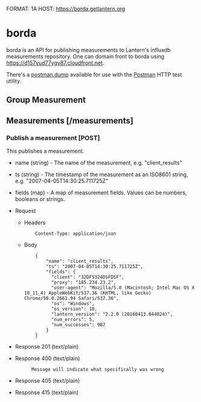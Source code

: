 FORMAT: 1A
HOST: https://borda.getlantern.org

# borda

borda is an API for publishing measurements to Lantern's influxdb measurements
repository. One can domain front to borda using https://d157vud77ygy87.cloudfront.net.

There's a [postman.dump](postman.dump) available for use with the
[Postman](https://chrome.google.com/webstore/detail/postman/fhbjgbiflinjbdggehcddcbncdddomop?hl=en)
HTTP test utility.

## Group Measurement

## Measurements [/measurements]

### Publish a measurement [POST]

This publishes a measurement.

+ name (string) - The name of the measurement, e.g. "client_results"
+ ts (string) - The timestamp of the measurement as an ISO8601 string, e.g. "2007-04-05T14:30:25.711725Z"
+ fields (map) - A map of measurement fields. Values can be numbers, booleans or strings.

+ Request

  + Headers

            Content-Type: application/json

  + Body

            {
                "name": "client_results",
                "ts": "2007-04-05T14:30:25.711725Z",
                "fields": {
                  "client": "32DFS324DSFDSF",
                  "proxy": "185.234.23.2",
                  "user-agent": "Mozilla/5.0 (Macintosh; Intel Mac OS X 10_11_4) AppleWebKit/537.36 (KHTML, like Gecko) Chrome/50.0.2661.94 Safari/537.36",
                  "os": "Windows",
                  "os_version": 10,
                  "lantern_version": "2.2.0 (20160413.044024)",
                  "num_errors": 5,
                  "num_successes": 987
                }
            }

+ Response 201 (text/plain)
+ Response 400 (text/plain)

            Message will indicate what specifically was wrong

+ Response 405 (text/plain)
+ Response 415 (text/plain)
